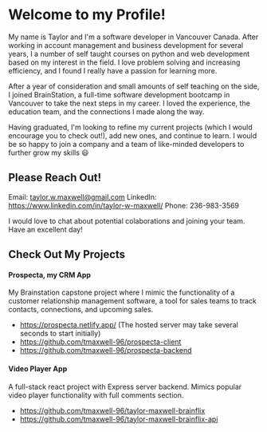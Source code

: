 # Welcome to my Profile!

My name is Taylor and I'm a software developer in Vancouver Canada. After working in account management and business development for several years, I a number of self taught courses on python and web development based on my interest in the field. I love problem solving and increasing efficiency, and I found I really have a passion for learning more. 

After a year of consideration and small amounts of self teaching on the side, I joined BrainStation, a full-time software development bootcamp in Vancouver to take the next steps in my career. I loved the experience, the education team, and the connections I made along the way.

Having graduated, I'm looking to refine my current projects (which I would encourage you to check out!), add new ones, and continue to learn. I would be so happy to join a company and a team of like-minded developers to further grow my skills 😃

## Please Reach Out!
Email: taylor.w.maxwell@gmail.com
LinkedIn: https://www.linkedin.com/in/taylor-w-maxwell/
Phone: 236-983-3569

I would love to chat about potential colaborations and joining your team. Have an excellent day!

## Check Out My Projects

#### Prospecta, my CRM App
My Brainstation capstone project where I mimic the functionality of a customer relationship management software, a tool for sales teams to track contacts, connections, and upcoming sales.

- https://prospecta.netlify.app/ (The hosted server may take several seconds to start initially)
- https://github.com/tmaxwell-96/prospecta-client
- https://github.com/tmaxwell-96/prospecta-backend

#### Video Player App
A full-stack react project with Express server backend. Mimics popular video player functionality with full comments section.

- https://github.com/tmaxwell-96/taylor-maxwell-brainflix
- https://github.com/tmaxwell-96/taylor-maxwell-brainflix-api
<!--
**tmaxwell-96/tmaxwell-96** is a ✨ _special_ ✨ repository because its `README.md` (this file) appears on your GitHub profile.

Here are some ideas to get you started:

- 🔭 I’m currently working on ...
- 🌱 I’m currently learning ...
- 👯 I’m looking to collaborate on ...
- 🤔 I’m looking for help with ...
- 💬 Ask me about ...
- 📫 How to reach me: ...
- 😄 Pronouns: ...
- ⚡ Fun fact: ...
-->

